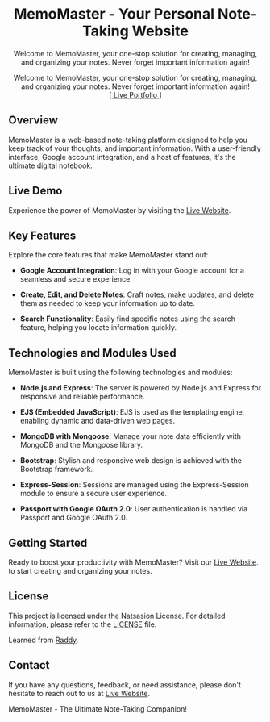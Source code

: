 <h1 align="center">MemoMaster - Your Personal Note-Taking Website</h1>
<p align="center">
    Welcome to MemoMaster, your one-stop solution for creating, managing, and organizing your notes. Never forget important information again!
</p>
<p align="center">
     Welcome to MemoMaster, your one-stop solution for creating, managing, and organizing your notes. Never forget important information again!
    <br>
    <a href="https://memomaster.onrender.com/">[ Live Portfolio ]</a>
</p>

## Overview

MemoMaster is a web-based note-taking platform designed to help you keep track of your thoughts, and important information. With a user-friendly interface, Google account integration, and a host of features, it's the ultimate digital notebook.

## Live Demo

Experience the power of MemoMaster by visiting the [Live Website](https://memomaster.onrender.com).

## Key Features

Explore the core features that make MemoMaster stand out:

- **Google Account Integration**: Log in with your Google account for a seamless and secure experience.

- **Create, Edit, and Delete Notes**: Craft notes, make updates, and delete them as needed to keep your information up to date.

- **Search Functionality**: Easily find specific notes using the search feature, helping you locate information quickly.

## Technologies and Modules Used

MemoMaster is built using the following technologies and modules:

- **Node.js and Express**: The server is powered by Node.js and Express for responsive and reliable performance.

- **EJS (Embedded JavaScript)**: EJS is used as the templating engine, enabling dynamic and data-driven web pages.

- **MongoDB with Mongoose**: Manage your note data efficiently with MongoDB and the Mongoose library.

- **Bootstrap**: Stylish and responsive web design is achieved with the Bootstrap framework.

- **Express-Session**: Sessions are managed using the Express-Session module to ensure a secure user experience.

- **Passport with Google OAuth 2.0**: User authentication is handled via Passport and Google OAuth 2.0.

## Getting Started

Ready to boost your productivity with MemoMaster? Visit our [Live Website](https://memomaster.onrender.com). to start creating and organizing your notes.

## License

This project is licensed under the Natsasion License. For detailed information, please refer to the [LICENSE](LICENSE.md) file.

Learned from [Raddy](https://www.youtube.com/watch?v=BDo1lgaZuII).
## Contact

If you have any questions, feedback, or need assistance, please don't hesitate to reach out to us at [Live Website](https://memomaster.onrender.com).

MemoMaster - The Ultimate Note-Taking Companion!

